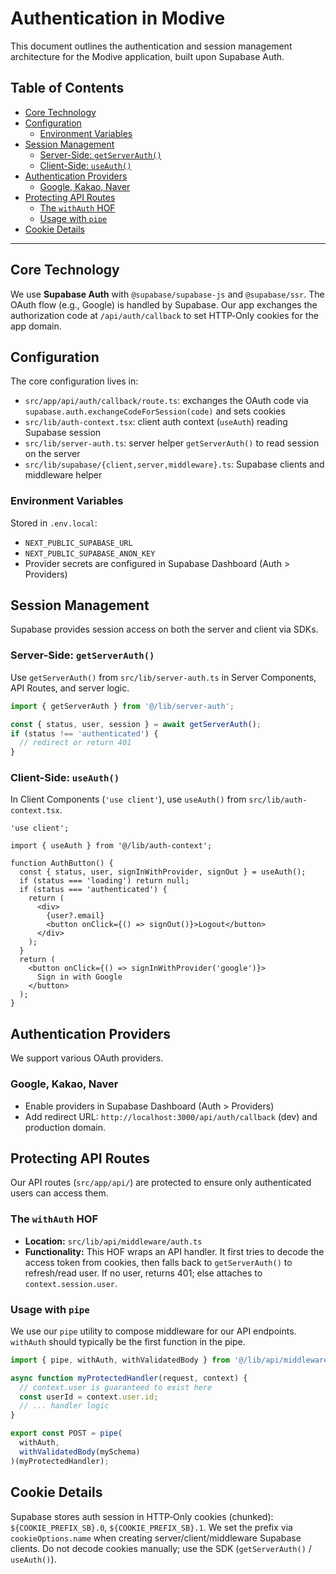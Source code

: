 # Authentication in Modive

This document outlines the authentication and session management architecture for the Modive application, built upon Supabase Auth.

## Table of Contents

- [Core Technology](#core-technology)
- [Configuration](#configuration)
  - [Environment Variables](#environment-variables)
- [Session Management](#session-management)
  - [Server-Side: `getServerAuth()`](#server-side-getserverauth)
  - [Client-Side: `useAuth()`](#client-side-useauth)
- [Authentication Providers](#authentication-providers)
  - [Google, Kakao, Naver](#google-kakao-naver)
- [Protecting API Routes](#protecting-api-routes)
  - [The `withAuth` HOF](#the-withauth-hof)
  - [Usage with `pipe`](#usage-with-pipe)
- [Cookie Details](#cookie-details)

---

## Core Technology

We use **Supabase Auth** with `@supabase/supabase-js` and `@supabase/ssr`.
The OAuth flow (e.g., Google) is handled by Supabase. Our app exchanges the authorization code at `/api/auth/callback` to set HTTP‑Only cookies for the app domain.

## Configuration

The core configuration lives in:

- `src/app/api/auth/callback/route.ts`: exchanges the OAuth code via `supabase.auth.exchangeCodeForSession(code)` and sets cookies
- `src/lib/auth-context.tsx`: client auth context (`useAuth`) reading Supabase session
- `src/lib/server-auth.ts`: server helper `getServerAuth()` to read session on the server
- `src/lib/supabase/{client,server,middleware}.ts`: Supabase clients and middleware helper

### Environment Variables

Stored in `.env.local`:

- `NEXT_PUBLIC_SUPABASE_URL`
- `NEXT_PUBLIC_SUPABASE_ANON_KEY`
- Provider secrets are configured in Supabase Dashboard (Auth > Providers)

## Session Management

Supabase provides session access on both the server and client via SDKs.

### Server-Side: `getServerAuth()`

Use `getServerAuth()` from `src/lib/server-auth.ts` in Server Components, API Routes, and server logic.

```ts
import { getServerAuth } from '@/lib/server-auth';

const { status, user, session } = await getServerAuth();
if (status !== 'authenticated') {
  // redirect or return 401
}
```

### Client-Side: `useAuth()`

In Client Components (`'use client'`), use `useAuth()` from `src/lib/auth-context.tsx`.

```tsx
'use client';

import { useAuth } from '@/lib/auth-context';

function AuthButton() {
  const { status, user, signInWithProvider, signOut } = useAuth();
  if (status === 'loading') return null;
  if (status === 'authenticated') {
    return (
      <div>
        {user?.email}
        <button onClick={() => signOut()}>Logout</button>
      </div>
    );
  }
  return (
    <button onClick={() => signInWithProvider('google')}>
      Sign in with Google
    </button>
  );
}
```

## Authentication Providers

We support various OAuth providers.

### Google, Kakao, Naver

- Enable providers in Supabase Dashboard (Auth > Providers)
- Add redirect URL: `http://localhost:3000/api/auth/callback` (dev) and production domain.

## Protecting API Routes

Our API routes (`src/app/api/`) are protected to ensure only authenticated users can access them.

### The `withAuth` HOF

- **Location:** `src/lib/api/middleware/auth.ts`
- **Functionality:** This HOF wraps an API handler. It first tries to decode the access token from cookies, then falls back to `getServerAuth()` to refresh/read user. If no user, returns 401; else attaches to `context.session.user`.

### Usage with `pipe`

We use our `pipe` utility to compose middleware for our API endpoints. `withAuth` should typically be the first function in the pipe.

```typescript
import { pipe, withAuth, withValidatedBody } from '@/lib/api/middleware';

async function myProtectedHandler(request, context) {
  // context.user is guaranteed to exist here
  const userId = context.user.id;
  // ... handler logic
}

export const POST = pipe(
  withAuth,
  withValidatedBody(mySchema)
)(myProtectedHandler);
```

## Cookie Details

Supabase stores auth session in HTTP‑Only cookies (chunked): `${COOKIE_PREFIX_SB}.0`, `${COOKIE_PREFIX_SB}.1`.
We set the prefix via `cookieOptions.name` when creating server/client/middleware Supabase clients.
Do not decode cookies manually; use the SDK (`getServerAuth()` / `useAuth()`).
